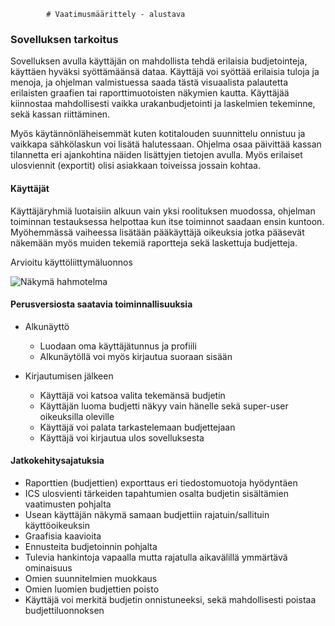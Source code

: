 			# Vaatimusmäärittely - alustava


### Sovelluksen tarkoitus

Sovelluksen avulla käyttäjän on mahdollista tehdä erilaisia budjetointeja, käyttäen hyväksi 
syöttämäänsä dataa. Käyttäjä voi syöttää erilaisia tuloja ja menoja, ja ohjelman valmistuessa
saada tästä visuaalista palautetta erilaisten graafien tai raporttimuotoisten näkymien kautta.
Käyttäjää kiinnostaa mahdollisesti vaikka urakanbudjetointi ja laskelmien tekeminne, sekä kassan
riittäminen.

Myös käytännönläheisemmät kuten kotitalouden suunnittelu onnistuu ja vaikkapa sähkölaskun voi 
lisätä halutessaan. Ohjelma osaa päivittää kassan tilannetta eri ajankohtina näiden lisättyjen
tietojen avulla.
Myös erilaiset ulosviennit (exportit) olisi asiakkaan toiveissa jossain kohtaa.

#### Käyttäjät

Käyttäjäryhmiä luotaisiin alkuun vain yksi roolituksen muodossa, ohjelman toiminnan testauksessa
helpottaa kun itse toiminnot saadaan ensin kuntoon. Myöhemmässä vaiheessa lisätään pääkäyttäjä
oikeuksia jotka pääsevät näkemään myös muiden tekemiä raportteja sekä laskettuja budjetteja.

Arvioitu käyttöliittymäluonnos

![Näkymä hahmotelma](https://github.com/miksuu00/ot-harjoitustyo/blob/master/dokumentointi/kaava.png)

#### Perusversiosta saatavia toiminnallisuuksia

* Alkunäyttö
  * Luodaan oma käyttäjätunnus ja profiili
  * Alkunäytöllä voi myös kirjautua suoraan sisään
 
* Kirjautumisen jälkeen
  * Käyttäjä voi katsoa valita tekemänsä budjetin
  * Käyttäjän luoma budjetti näkyy vain hänelle sekä super-user oikeuksilla oleville
  * Käyttäjä voi palata tarkastelemaan budjettejaan
  * Käyttäjä voi kirjautua ulos sovelluksesta

#### Jatkokehitysajatuksia

* Raporttien (budjettien) exporttaus eri tiedostomuotoja hyödyntäen
* ICS ulosvienti tärkeiden tapahtumien osalta budjetin sisältämien vaatimusten pohjalta
* Usean käyttäjän näkymä samaan budjettiin rajatuin/sallituin käyttöoikeuksin
* Graafisia kaavioita
* Ennusteita budjetoinnin pohjalta
* Tulevia hankintoja vapaalla mutta rajatulla aikavälillä ymmärtävä ominaisuus
* Omien suunnitelmien muokkaus
* Omien luomien budjettien poisto
* Käyttäjä voi merkitä budjetin onnistuneeksi, sekä mahdollisesti poistaa budjettiluonnoksen

